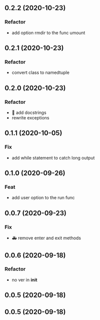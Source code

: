 ## 0.2.2 (2020-10-23)

### Refactor

- add option rmdir to the func umount

## 0.2.1 (2020-10-23)

### Refactor

- convert class to namedtuple

## 0.2.0 (2020-10-23)

### Refactor

- :memo: add docstrings
- rewrite exceptions

## 0.1.1 (2020-10-05)

### Fix

- add while statement to catch long output

## 0.1.0 (2020-09-26)

### Feat

- add user option to the run func

## 0.0.7 (2020-09-23)

### Fix

- :ambulance: remove enter and exit methods

## 0.0.6 (2020-09-18)

### Refactor

- no ver in __init__

## 0.0.5 (2020-09-18)

## 0.0.5 (2020-09-18)
